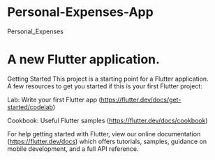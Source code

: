 # Personal-Expenses-App
Personal_Expenses  

# A new Flutter application.  
Getting Started 
This project is a starting point for a Flutter application.  
A few resources to get you started if this is your first Flutter project:  

Lab: Write your first Flutter app (https://flutter.dev/docs/get-started/codelab)

Cookbook: Useful Flutter samples (https://flutter.dev/docs/cookbook)

For help getting started with Flutter, view our online documentation (https://flutter.dev/docs) which offers tutorials, samples, guidance on mobile development, and a full API reference.
